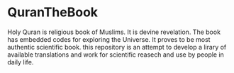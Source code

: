 # QuranTheBook
Holy Quran is religious book of Muslims. It is devine revelation. The book has embedded codes for exploring the Universe. It proves to be most authentic scientific book.  this repository is an attempt to develop a lirary of available translations and work for scientific reasech and use by people in daily life. 
